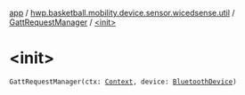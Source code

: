 [app](../../index.md) / [hwp.basketball.mobility.device.sensor.wicedsense.util](../index.md) / [GattRequestManager](index.md) / [&lt;init&gt;](.)

# &lt;init&gt;

`GattRequestManager(ctx: `[`Context`](https://developer.android.com/reference/android/content/Context.html)`, device: `[`BluetoothDevice`](https://developer.android.com/reference/android/bluetooth/BluetoothDevice.html)`)`